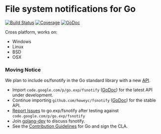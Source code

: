 # File system notifications for Go

[![Build Status](https://drone.io/github.com/wangadong/fsnotify/status.png)](https://drone.io/github.com/wangadong/fsnotify/latest) [![Coverage](http://gocover.io/_badge/github.com/wangadong/fsnotify)](http://gocover.io/github.com/wangadong/fsnotify) [![GoDoc](https://godoc.org/github.com/wangadong/fsnotify?status.png)](http://godoc.org/github.com/wangadong/fsnotify)

Cross platform, works on:
* Windows
* Linux
* BSD
* OSX

### Moving Notice

We plan to include os/fsnotify in the Go standard library with a new [API](http://goo.gl/MrYxyA). 

* Import `code.google.com/p/go.exp/fsnotify` ([GoDoc](http://godoc.org/code.google.com/p/go.exp/fsnotify)) for the latest API under development.
* Continue importing `github.com/howeyc/fsnotify` ([GoDoc](http://godoc.org/github.com/howeyc/fsnotify)) for the stable API.
* [Report Issues](https://code.google.com/p/go/issues/list?q=fsnotify) to go.exp/fsnotify after testing against `code.google.com/p/go.exp/fsnotify`
* Join [golang-dev](https://groups.google.com/forum/#!forum/golang-dev) to discuss fsnotify.
* See the [Contribution Guidelines](http://golang.org/doc/contribute.html) for Go and sign the CLA.


